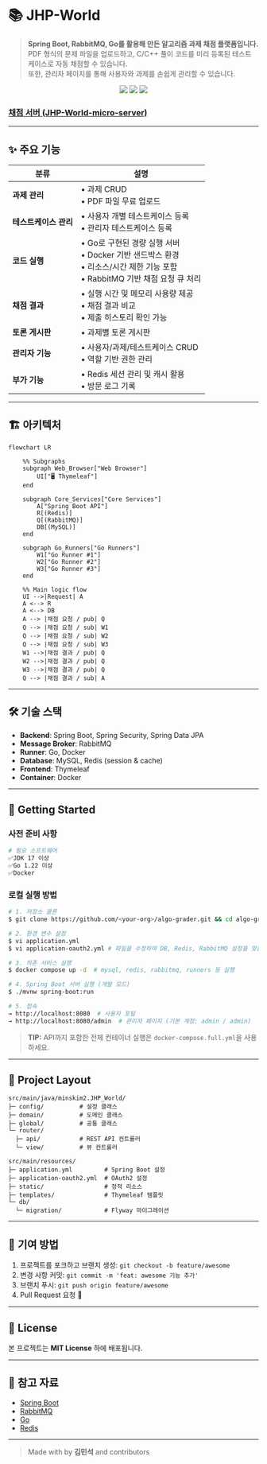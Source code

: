 # 📚 JHP-World

> **Spring Boot, RabbitMQ, Go를 활용해 만든 알고리즘 과제 채점 플랫폼입니다.**  
> PDF 형식의 문제 파일을 업로드하고, C/C++ 풀이 코드를 미리 등록된 테스트 케이스로 자동 채점할 수 있습니다.</br> 
> 또한, 관리자 페이지를 통해 사용자와 과제를 손쉽게 관리할 수 있습니다.


<p align="center">
  <img src="https://img.shields.io/badge/spring_boot-3.x-6DB33F" />
  <img src="https://img.shields.io/badge/go-1.22-00ADD8" />
  <img src="https://img.shields.io/badge/license-MIT-blue" />
</p>

### [채점 서버 (JHP-World-micro-server)](https://github.com/Feedbaek/JHP-World-micro-server)

---

## ✨ 주요 기능

| 분류        | 설명                                                                                     |
|-----------|----------------------------------------------------------------------------------------|
| **과제 관리** | • 과제 CRUD <br>• PDF 파일 무료 업로드                                                          |
| **테스트케이스 관리** | • 사용자 개별 테스트케이스 등록 <br>• 관리자 테스트케이스 등록                                                 |
| **코드 실행** | • Go로 구현된 경량 실행 서버 <br>• Docker 기반 샌드박스 환경 <br>• 리소스/시간 제한 기능 포함 <br>• RabbitMQ 기반 채점 요청 큐 처리 |
| **채점 결과** | • 실행 시간 및 메모리 사용량 제공 <br>• 채점 결과 비교 <br>• 제출 히스토리 확인 가능                                |
| **토론 게시판** | • 과제별 토론 게시판                                                  |
| **관리자 기능** | • 사용자/과제/테스트케이스 CRUD <br>• 역할 기반 권한 관리                             |
| **부가 기능** | • Redis 세션 관리 및 캐시 활용 <br>• 방문 로그 기록                                           |

---

## 🏗️  아키텍처

```mermaid
flowchart LR

    %% Subgraphs
    subgraph Web_Browser["Web Browser"]
        UI["🖥️ Thymeleaf"]
    end

    subgraph Core_Services["Core Services"]
        A["Spring Boot API"]
        R[(Redis)]
        Q[(RabbitMQ)]
        DB[(MySQL)]
    end

    subgraph Go_Runners["Go Runners"]
        W1["Go Runner #1"]
        W2["Go Runner #2"]
        W3["Go Runner #3"]
    end

    %% Main logic flow
    UI -->|Request| A
    A <--> R
    A <--> DB
    A --> |채점 요청 / pub| Q
    Q --> |채점 요청 / sub| W1
    Q --> |채점 요청 / sub| W2
    Q --> |채점 요청 / sub| W3
    W1 -->|채점 결과 / pub| Q
    W2 -->|채점 결과 / pub| Q
    W3 -->|채점 결과 / pub| Q
    Q --> |채점 결과 / sub| A

```

---

## 🛠  기술 스택

* **Backend**: Spring Boot, Spring Security, Spring Data JPA
* **Message Broker**: RabbitMQ
* **Runner**: Go, Docker
* **Database**: MySQL, Redis (session & cache)
* **Frontend**: Thymeleaf
* **Container**: Docker

---

## 🚀  Getting Started

### 사전 준비 사항

```bash
# 필요 소프트웨어
✅JDK 17 이상
✅Go 1.22 이상
✅Docker
```

### 로컬 실행 방법

```bash
# 1. 저장소 클론
$ git clone https://github.com/<your-org>/algo-grader.git && cd algo-grader

# 2. 환경 변수 설정
$ vi application.yml
$ vi application-oauth2.yml # 파일을 수정하여 DB, Redis, RabbitMQ 설정을 맞춤화합니다.

# 3. 의존 서비스 실행
$ docker compose up -d  # mysql, redis, rabbitmq, runners 등 실행

# 4. Spring Boot 서버 실행 (개발 모드)
$ ./mvnw spring-boot:run

# 5. 접속
→ http://localhost:8080  # 사용자 포털
→ http://localhost:8080/admin  # 관리자 페이지 (기본 계정: admin / admin)
```

> **TIP:** API까지 포함한 전체 컨테이너 실행은 `docker-compose.full.yml`을 사용하세요.

---


## 📂  Project Layout

```text
src/main/java/minskim2.JHP_World/
├─ config/          # 설정 클래스
├─ domain/          # 도메인 클래스
├─ global/          # 공통 클래스
└─ router/       
  ├─ api/           # REST API 컨트롤러
  └─ view/          # 뷰 컨트롤러

src/main/resources/
├─ application.yml         # Spring Boot 설정
├─ application-oauth2.yml  # OAuth2 설정
├─ static/                 # 정적 리소스
├─ templates/              # Thymeleaf 템플릿
└─ db/
  └─ migration/            # Flyway 마이그레이션
```

---

## 🙌 기여 방법

1. 프로젝트를 포크하고 브랜치 생성: `git checkout -b feature/awesome`
2. 변경 사항 커밋: `git commit -m 'feat: awesome 기능 추가'`
3. 브랜치 푸시: `git push origin feature/awesome`
4. Pull Request 요청 🚀

---

## 📄  License

본 프로젝트는 **MIT License** 하에 배포됩니다.

---

## 🌟  참고 자료

- [Spring Boot](https://spring.io/projects/spring-boot)
- [RabbitMQ](https://www.rabbitmq.com/)
- [Go](https://go.dev/)
- [Redis](https://redis.io/)

---

> Made with by **김민석** and contributors
